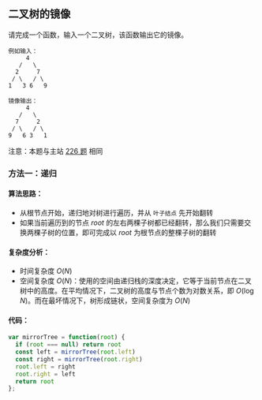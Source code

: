 ## 二叉树的镜像
请完成一个函数，输入一个二叉树，该函数输出它的镜像。

```
例如输入：
     4
   /   \
  2     7
 / \   / \
1   3 6   9

镜像输出：
     4
   /   \
  7     2
 / \   / \
9   6 3   1
```
注意：本题与主站 [226 题](https://leetcode-cn.com/problems/invert-binary-tree/) 相同

### 方法一：递归
#### 算法思路：
- 从根节点开始，递归地对树进行遍历，并从 `叶子结点` 先开始翻转
- 如果当前遍历到的节点 $\textit{root}$ 的左右两棵子树都已经翻转，那么我们只需要交换两棵子树的位置，即可完成以 $\textit{root}$ 为根节点的整棵子树的翻转

#### 复杂度分析：
- 时间复杂度 $O(N)$
- 空间复杂度 $O(N)$：使用的空间由递归栈的深度决定，它等于当前节点在二叉树中的高度。在平均情况下，二叉树的高度与节点个数为对数关系，即 $O(\log N)$。而在最坏情况下，树形成链状，空间复杂度为 $O(N)$

#### 代码：
```JavaScript
var mirrorTree = function(root) {
  if (root === null) return root
  const left = mirrorTree(root.left)
  const right = mirrorTree(root.right)
  root.left = right
  root.right = left
  return root
};
```
